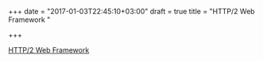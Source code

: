 +++
date = "2017-01-03T22:45:10+03:00"
draft = true
title = "HTTP/2 Web Framework "

+++

<p><a href="https://github.com/kataras/iris/issues/565">HTTP/2 Web Framework </a></p>
